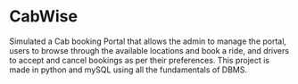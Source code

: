 # CabWise
Simulated a Cab booking Portal that allows the admin to manage the portal, users to browse through the available locations and book a ride, and drivers to accept and cancel bookings as per their preferences. This project is made in python and mySQL using all the fundamentals of DBMS.
